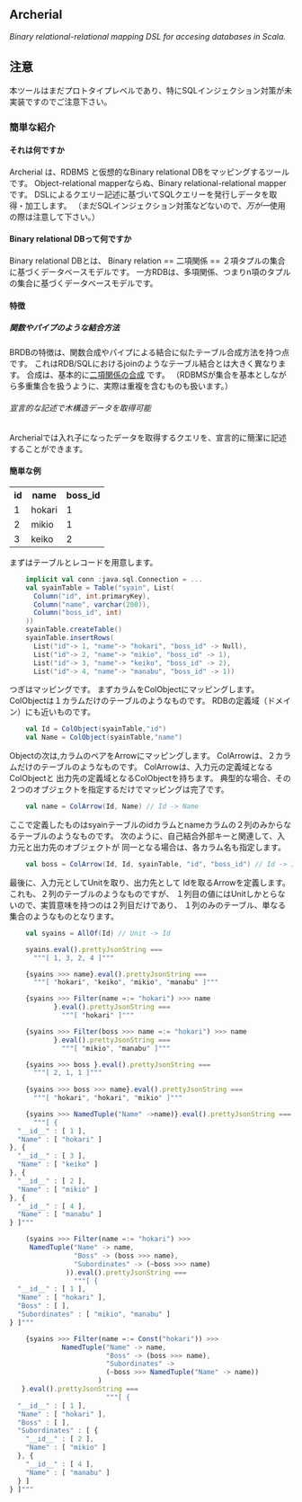 Archerial
---------
*Binary relational-relational mapping DSL for accesing databases in Scala.*
## 注意
本ツールはまだプロトタイプレベルであり、特にSQLインジェクション対策が未実装ですのでご注意下さい。

### 簡単な紹介
#### それは何ですか

Archerial は、RDBMS と仮想的なBinary relational DBをマッピングするツールです。
Object-relational mapperならぬ、Binary relational-relational mapperです。
DSLによるクエリー記述に基づいてSQLクエリーを発行しデータを取得・加工します。
（まだSQLインジェクション対策などないので、*万が一*使用の際は注意して下さい。）

#### Binary relational DBって何ですか
Binary relational DBとは、
Binary relation == 二項関係 == ２項タプルの集合
に基づくデータベースモデルです。
一方RDBは、多項関係、つまりn項のタプルの集合に基づくデータベースモデルです。

#### 特徴
##### 関数やパイプのような結合方法
BRDBの特徴は、関数合成やパイプによる結合に似たテーブル合成方法を持つ点です。
これはRDB/SQLにおけるjoinのようなテーブル結合とは大きく異なります。
合成は、基本的に[二項関係の合成](http://ja.wikipedia.org/wiki/%E9%96%A2%E4%BF%82%E3%81%AE%E5%90%88%E6%88%90) です。
（RDBMSが集合を基本としながら多重集合を扱うように、実際は重複を含むものも扱います。）
###### 宣言的な記述で木構造データを取得可能
Archerialでは入れ子になったデータを取得するクエリを、宣言的に簡潔に記述することができます。

#### 簡単な例

<table>
  <tr><th>id </th><th>name </th><th>boss_id </th></tr>
  <tr><td>1 </td><td>hokari </td><td>1 </td></tr>
  <tr><td>2 </td><td>mikio </td><td>1 </td></tr>
  <tr><td>3 </td><td>keiko </td><td>2 </td></tr>
</table>

まずはテーブルとレコードを用意します。

```scala
    implicit val conn :java.sql.Connection = ...
    val syainTable = Table("syain", List(
      Column("id", int.primaryKey),
      Column("name", varchar(200)),
      Column("boss_id", int)
    ))
    syainTable.createTable()
    syainTable.insertRows(
      List("id"-> 1, "name"-> "hokari", "boss_id" -> Null),
      List("id"-> 2, "name"-> "mikio", "boss_id" -> 1),
      List("id"-> 3, "name"-> "keiko", "boss_id" -> 2),
      List("id"-> 4, "name"-> "manabu", "boss_id" -> 1))
```

つぎはマッピングです。
まずカラムをColObjectにマッピングします。
ColObjectは１カラムだけのテーブルのようなものです。
RDBの定義域（ドメイン）にも近いものです。

```scala
    val Id = ColObject(syainTable,"id")
    val Name = ColObject(syainTable,"name")
```

Objectの次は,カラムのペアをArrowにマッピングします。
ColArrowは、２カラムだけのテーブルのようなものです。
ColArrowは、入力元の定義域となるColObjectと
出力先の定義域となるColObjectを持ちます。
典型的な場合、その２つのオブジェクトを指定するだけでマッピングは完了です。

```scala
    val name = ColArrow(Id, Name) // Id -> Name
```

ここで定義したものはsyainテーブルのidカラムとnameカラムの２列のみからなるテーブルのようなものです。
次のように、自己結合外部キーと関連して、入力元と出力先のオブジェクトが
同一となる場合は、各カラム名も指定します。

```scala
    val boss = ColArrow(Id, Id, syainTable, "id", "boss_id") // Id -> Id
```
最後に、入力元としてUnitを取り、出力先として
Idを取るArrowを定義します。これも、２列のテーブルのようなものですが、
１列目の値にはUnitしかとらないので、実質意味を持つのは２列目だけであり、
１列のみのテーブル、単なる集合のようなものとなります。

```scala
    val syains = AllOf(Id) // Unit -> Id
```

```javascript
    syains.eval().prettyJsonString ===
      """[ 1, 3, 2, 4 ]"""

    {syains >>> name}.eval().prettyJsonString ===
      """[ "hokari", "keiko", "mikio", "manabu" ]"""

    {syains >>> Filter(name =:= "hokari") >>> name
           }.eval().prettyJsonString ===
             """[ "hokari" ]"""

    {syains >>> Filter(boss >>> name =:= "hokari") >>> name
           }.eval().prettyJsonString ===
             """[ "mikio", "manabu" ]"""

    {syains >>> boss }.eval().prettyJsonString ===
      """[ 2, 1, 1 ]"""
    
    {syains >>> boss >>> name}.eval().prettyJsonString ===
      """[ "hokari", "hokari", "mikio" ]"""

    {syains >>> NamedTuple("Name" ->name)}.eval().prettyJsonString ===
      """[ {
  "__id__" : [ 1 ],
  "Name" : [ "hokari" ]
}, {
  "__id__" : [ 3 ],
  "Name" : [ "keiko" ]
}, {
  "__id__" : [ 2 ],
  "Name" : [ "mikio" ]
}, {
  "__id__" : [ 4 ],
  "Name" : [ "manabu" ]
} ]"""

    (syains >>> Filter(name =:= "hokari") >>>
     NamedTuple("Name" -> name,
                "Boss" -> (boss >>> name),
                "Subordinates" -> (~boss >>> name)
              )).eval().prettyJsonString ===
                """[ {
  "__id__" : [ 1 ],
  "Name" : [ "hokari" ],
  "Boss" : [ ],
  "Subordinates" : [ "mikio", "manabu" ]
} ]"""

    {syains >>> Filter(name =:= Const("hokari")) >>>
             NamedTuple("Name" -> name,
                        "Boss" -> (boss >>> name),
                        "Subordinates" -> 
                        (~boss >>> NamedTuple("Name" -> name))
                      )
   }.eval().prettyJsonString ===
                        """[ {
  "__id__" : [ 1 ],
  "Name" : [ "hokari" ],
  "Boss" : [ ],
  "Subordinates" : [ {
    "__id__" : [ 2 ],
    "Name" : [ "mikio" ]
  }, {
    "__id__" : [ 4 ],
    "Name" : [ "manabu" ]
  } ]
} ]"""

```
